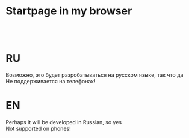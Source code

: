 # Startpage in my browser
<br/><br/>

# RU

Возможно, это будет разробатываться на русском языке, так что да<br/>
Не поддерживается на телефонах!

# EN

Perhaps it will be developed in Russian, so yes<br/>
Not supported on phones!

